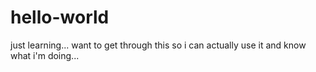 # hello-world
just learning...
want to get through this so i can actually use it and know what i'm doing...
